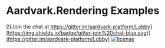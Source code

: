 # Aardvark.Rendering Examples

[![Join the chat at https://gitter.im/aardvark-platform/Lobby](https://img.shields.io/badge/gitter-join%20chat-blue.svg)](https://gitter.im/aardvark-platform/Lobby)
[![license](https://img.shields.io/github/license/aardvark-platform/template.svg)](https://github.com/aardvark-platform/template/blob/master/LICENSE)

